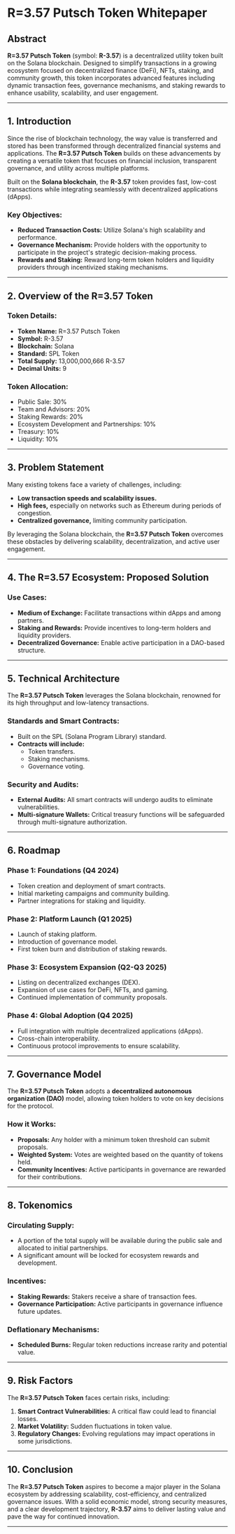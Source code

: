 # R=3.57 Putsch Token Whitepaper

## Abstract
**R=3.57 Putsch Token** (symbol: **R-3.57**) is a decentralized utility token built on the Solana blockchain. Designed to simplify transactions in a growing ecosystem focused on decentralized finance (DeFi), NFTs, staking, and community growth, this token incorporates advanced features including dynamic transaction fees, governance mechanisms, and staking rewards to enhance usability, scalability, and user engagement.

---

## 1. Introduction
Since the rise of blockchain technology, the way value is transferred and stored has been transformed through decentralized financial systems and applications. The **R=3.57 Putsch Token** builds on these advancements by creating a versatile token that focuses on financial inclusion, transparent governance, and utility across multiple platforms.

Built on the **Solana blockchain**, the **R-3.57** token provides fast, low-cost transactions while integrating seamlessly with decentralized applications (dApps).

### Key Objectives:
- **Reduced Transaction Costs:** Utilize Solana's high scalability and performance.
- **Governance Mechanism:** Provide holders with the opportunity to participate in the project's strategic decision-making process.
- **Rewards and Staking:** Reward long-term token holders and liquidity providers through incentivized staking mechanisms.

---

## 2. Overview of the R=3.57 Token
### Token Details:
- **Token Name:** R=3.57 Putsch Token
- **Symbol:** R-3.57
- **Blockchain:** Solana
- **Standard:** SPL Token
- **Total Supply:** 13,000,000,666 R-3.57
- **Decimal Units:** 9

### Token Allocation:
- Public Sale: 30%
- Team and Advisors: 20%
- Staking Rewards: 20%
- Ecosystem Development and Partnerships: 10%
- Treasury: 10%
- Liquidity: 10%

---

## 3. Problem Statement
Many existing tokens face a variety of challenges, including:
- **Low transaction speeds and scalability issues.**
- **High fees,** especially on networks such as Ethereum during periods of congestion.
- **Centralized governance,** limiting community participation.

By leveraging the Solana blockchain, the **R=3.57 Putsch Token** overcomes these obstacles by delivering scalability, decentralization, and active user engagement.

---

## 4. The R=3.57 Ecosystem: Proposed Solution
### Use Cases:
- **Medium of Exchange:** Facilitate transactions within dApps and among partners.
- **Staking and Rewards:** Provide incentives to long-term holders and liquidity providers.
- **Decentralized Governance:** Enable active participation in a DAO-based structure.

---

## 5. Technical Architecture
The **R=3.57 Putsch Token** leverages the Solana blockchain, renowned for its high throughput and low-latency transactions.

### Standards and Smart Contracts:
- Built on the SPL (Solana Program Library) standard.
- **Contracts will include:**
  - Token transfers.
  - Staking mechanisms.
  - Governance voting.

### Security and Audits:
- **External Audits:** All smart contracts will undergo audits to eliminate vulnerabilities.
- **Multi-signature Wallets:** Critical treasury functions will be safeguarded through multi-signature authorization.

---

## 6. Roadmap
### Phase 1: Foundations (Q4 2024)
- Token creation and deployment of smart contracts.
- Initial marketing campaigns and community building.
- Partner integrations for staking and liquidity.

### Phase 2: Platform Launch (Q1 2025)
- Launch of staking platform.
- Introduction of governance model.
- First token burn and distribution of staking rewards.

### Phase 3: Ecosystem Expansion (Q2-Q3 2025)
- Listing on decentralized exchanges (DEX).
- Expansion of use cases for DeFi, NFTs, and gaming.
- Continued implementation of community proposals.

### Phase 4: Global Adoption (Q4 2025)
- Full integration with multiple decentralized applications (dApps).
- Cross-chain interoperability.
- Continuous protocol improvements to ensure scalability.

---

## 7. Governance Model
The **R=3.57 Putsch Token** adopts a **decentralized autonomous organization (DAO)** model, allowing token holders to vote on key decisions for the protocol.

### How it Works:
- **Proposals:** Any holder with a minimum token threshold can submit proposals.
- **Weighted System:** Votes are weighted based on the quantity of tokens held.
- **Community Incentives:** Active participants in governance are rewarded for their contributions.

---

## 8. Tokenomics
### Circulating Supply:
- A portion of the total supply will be available during the public sale and allocated to initial partnerships.
- A significant amount will be locked for ecosystem rewards and development.

### Incentives:
- **Staking Rewards:** Stakers receive a share of transaction fees.
- **Governance Participation:** Active participants in governance influence future updates.

### Deflationary Mechanisms:
- **Scheduled Burns:** Regular token reductions increase rarity and potential value.

---

## 9. Risk Factors
The **R=3.57 Putsch Token** faces certain risks, including:
1. **Smart Contract Vulnerabilities:** A critical flaw could lead to financial losses.
2. **Market Volatility:** Sudden fluctuations in token value.
3. **Regulatory Changes:** Evolving regulations may impact operations in some jurisdictions.

---

## 10. Conclusion
The **R=3.57 Putsch Token** aspires to become a major player in the Solana ecosystem by addressing scalability, cost-efficiency, and centralized governance issues. With a solid economic model, strong security measures, and a clear development trajectory, **R-3.57** aims to deliver lasting value and pave the way for continued innovation.

---
